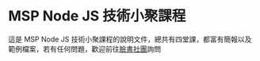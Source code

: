 # MSP Node JS 技術小聚課程
這是 MSP Node JS 技術小聚課程的說明文件，總共有四堂課，都富有簡報以及範例檔案，若有任何問題，歡迎前往[臉書社團](https://www.facebook.com/groups/126283061232907/)詢問
